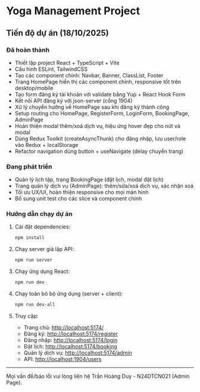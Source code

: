
# Yoga Management Project

## Tiến độ dự án (18/10/2025)

### Đã hoàn thành

- Thiết lập project React + TypeScript + Vite
- Cấu hình ESLint, TailwindCSS
- Tạo các component chính: Navbar, Banner, ClassList, Footer
- Trang HomePage hiển thị các component chính, responsive tốt trên desktop/mobile
- Tạo form đăng ký tài khoản với validate bằng Yup + React Hook Form
- Kết nối API đăng ký với json-server (cổng 1904)
- Xử lý chuyển hướng về HomePage sau khi đăng ký thành công
- Setup routing cho HomePage, RegisterForm, LoginForm, BookingPage, AdminPage
- Hoàn thiện modal thêm/xoá dịch vụ, hiệu ứng hover đẹp cho nút và modal
- Dùng Redux Toolkit (createAsyncThunk) cho đăng nhập, lưu user/role vào Redux + localStorage
- Refactor navigation dùng button + useNavigate (delay chuyển trang)

### Đang phát triển

- Quản lý lịch tập, trang BookingPage (đặt lịch, modal đặt lịch)
- Trang quản lý dịch vụ (AdminPage): thêm/sửa/xoá dịch vụ, xác nhận xoá
- Tối ưu UX/UI, hoàn thiện responsive cho mọi màn hình
- Bổ sung unit test cho các slice và component chính

### Hướng dẫn chạy dự án

1. Cài đặt dependencies:

   ```powershell
   npm install
   ```

2. Chạy server giả lập API:

   ```powershell
   npm run server
   ```

3. Chạy ứng dụng React:

   ```powershell
   npm run dev
   ```

4. Chạy toàn bô bộ ứng dụng (server + client):

   ```powershell
   npm run dev-all
   ```

5. Truy cập:
   - Trang chủ: <http://localhost:5174/>
   - Đăng ký: <http://localhost:5174/register>
   - Đăng nhập: <http://localhost:5174/login>
   - Đặt lịch: <http://localhost:5174/booking>
   - Quản lý dịch vụ: <http://localhost:5174/admin>
   - API: <http://localhost:1904/users>

---
Mọi vấn đề/báo lỗi vui lòng liên hệ Trần Hoàng Duy - N24DTCN021 (Admin Page).
